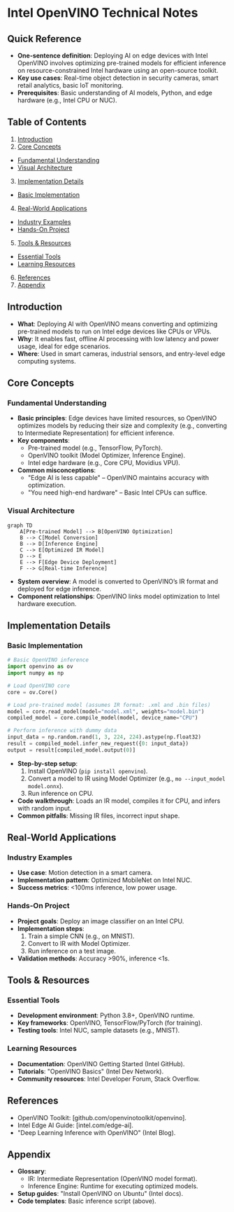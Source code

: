 # Intel OpenVINO Technical Notes  
<!-- [Image description: A rectangular diagram showing a simple edge device (e.g., Intel NUC) receiving a pre-trained AI model optimized with OpenVINO. Arrows indicate the flow from model training to optimization and deployment, with labels for key steps like model conversion and inference, set against a clean, technical background.] -->

## Quick Reference  
- **One-sentence definition**: Deploying AI on edge devices with Intel OpenVINO involves optimizing pre-trained models for efficient inference on resource-constrained Intel hardware using an open-source toolkit.  
- **Key use cases**: Real-time object detection in security cameras, smart retail analytics, basic IoT monitoring.  
- **Prerequisites**: Basic understanding of AI models, Python, and edge hardware (e.g., Intel CPU or NUC).  

## Table of Contents  
1. [Introduction](#introduction)  
2. [Core Concepts](#core-concepts)  
  - [Fundamental Understanding](#fundamental-understanding)  
  - [Visual Architecture](#visual-architecture)  
3. [Implementation Details](#implementation-details)  
  - [Basic Implementation](#basic-implementation)  
4. [Real-World Applications](#real-world-applications)  
  - [Industry Examples](#industry-examples)  
  - [Hands-On Project](#hands-on-project)  
5. [Tools & Resources](#tools--resources)  
  - [Essential Tools](#essential-tools)  
  - [Learning Resources](#learning-resources)  
6. [References](#references)  
7. [Appendix](#appendix)  

## Introduction  
- **What**: Deploying AI with OpenVINO means converting and optimizing pre-trained models to run on Intel edge devices like CPUs or VPUs.  
- **Why**: It enables fast, offline AI processing with low latency and power usage, ideal for edge scenarios.  
- **Where**: Used in smart cameras, industrial sensors, and entry-level edge computing systems.  

## Core Concepts  
### Fundamental Understanding  
- **Basic principles**: Edge devices have limited resources, so OpenVINO optimizes models by reducing their size and complexity (e.g., converting to Intermediate Representation) for efficient inference.  
- **Key components**:  
  - Pre-trained model (e.g., TensorFlow, PyTorch).  
  - OpenVINO toolkit (Model Optimizer, Inference Engine).  
  - Intel edge hardware (e.g., Core CPU, Movidius VPU).  
- **Common misconceptions**:  
  - "Edge AI is less capable" – OpenVINO maintains accuracy with optimization.  
  - "You need high-end hardware" – Basic Intel CPUs can suffice.  

### Visual Architecture  
```mermaid  
graph TD  
    A[Pre-trained Model] --> B[OpenVINO Optimization]  
    B --> C[Model Conversion]  
    B --> D[Inference Engine]  
    C --> E[Optimized IR Model]  
    D --> E  
    E --> F[Edge Device Deployment]  
    F --> G[Real-time Inference]  
```  
- **System overview**: A model is converted to OpenVINO’s IR format and deployed for edge inference.  
- **Component relationships**: OpenVINO links model optimization to Intel hardware execution.  

## Implementation Details  
### Basic Implementation  
```python  
# Basic OpenVINO inference  
import openvino as ov  
import numpy as np  

# Load OpenVINO core  
core = ov.Core()  

# Load pre-trained model (assumes IR format: .xml and .bin files)  
model = core.read_model(model="model.xml", weights="model.bin")  
compiled_model = core.compile_model(model, device_name="CPU")  

# Perform inference with dummy data  
input_data = np.random.rand(1, 3, 224, 224).astype(np.float32)  
result = compiled_model.infer_new_request({0: input_data})  
output = result[compiled_model.output(0)]  
```  
- **Step-by-step setup**:  
  1. Install OpenVINO (`pip install openvino`).  
  2. Convert a model to IR using Model Optimizer (e.g., `mo --input_model model.onnx`).  
  3. Run inference on CPU.  
- **Code walkthrough**: Loads an IR model, compiles it for CPU, and infers with random input.  
- **Common pitfalls**: Missing IR files, incorrect input shape.  

## Real-World Applications  
### Industry Examples  
- **Use case**: Motion detection in a smart camera.  
- **Implementation pattern**: Optimized MobileNet on Intel NUC.  
- **Success metrics**: <100ms inference, low power usage.  

### Hands-On Project  
- **Project goals**: Deploy an image classifier on an Intel CPU.  
- **Implementation steps**:  
  1. Train a simple CNN (e.g., on MNIST).  
  2. Convert to IR with Model Optimizer.  
  3. Run inference on a test image.  
- **Validation methods**: Accuracy >90%, inference <1s.  

## Tools & Resources  
### Essential Tools  
- **Development environment**: Python 3.8+, OpenVINO runtime.  
- **Key frameworks**: OpenVINO, TensorFlow/PyTorch (for training).  
- **Testing tools**: Intel NUC, sample datasets (e.g., MNIST).  

### Learning Resources  
- **Documentation**: OpenVINO Getting Started (Intel GitHub).  
- **Tutorials**: "OpenVINO Basics" (Intel Dev Network).  
- **Community resources**: Intel Developer Forum, Stack Overflow.  

## References  
- OpenVINO Toolkit: [github.com/openvinotoolkit/openvino].  
- Intel Edge AI Guide: [intel.com/edge-ai].  
- "Deep Learning Inference with OpenVINO" (Intel Blog).  

## Appendix  
- **Glossary**:  
  - IR: Intermediate Representation (OpenVINO model format).  
  - Inference Engine: Runtime for executing optimized models.  
- **Setup guides**: "Install OpenVINO on Ubuntu" (Intel docs).  
- **Code templates**: Basic inference script (above).  

